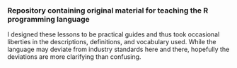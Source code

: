 ### Repository containing original material for teaching the R programming language

I designed these lessons to be practical guides and thus took occasional liberties in the descriptions, definitions, and vocabulary used.  While the language may deviate from industry standards here and there, hopefully the deviations are more clarifying than confusing.
